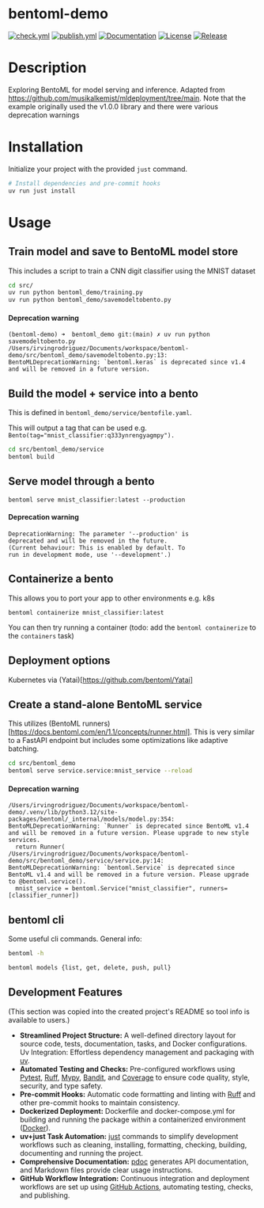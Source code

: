 # bentoml-demo

[![check.yml](https://github.com/irod973/bentoml-demo/actions/workflows/check.yml/badge.svg)](https://github.com/irod973/bentoml-demo/actions/workflows/check.yml)
[![publish.yml](https://github.com/irod973/bentoml-demo/actions/workflows/publish.yml/badge.svg)](https://github.com/irod973/bentoml-demo/actions/workflows/publish.yml)
[![Documentation](https://img.shields.io/badge/documentation-available-brightgreen.svg)](https://irod973.github.io/bentoml-demo/)
[![License](https://img.shields.io/github/license/irod973/bentoml-demo)](https://github.com/irod973/bentoml-demo/blob/main/LICENCE.txt)
[![Release](https://img.shields.io/github/v/release/irod973/bentoml-demo)](https://github.com/irod973/bentoml-demo/releases)

# Description	

Exploring BentoML for model serving and inference. Adapted from https://github.com/musikalkemist/mldeployment/tree/main. Note that the example originally used the v1.0.0 library and there were various deprecation warnings

# Installation

Initialize your project with the provided `just` command.
```bash	
# Install dependencies and pre-commit hooks	
uv run just install	
```
# Usage

## Train model and save to BentoML model store

This includes a script to train a CNN digit classifier using the MNIST dataset
```bash
cd src/
uv run python bentoml_demo/training.py 
uv run python bentoml_demo/savemodeltobento.py
```

#### Deprecation warning

```
(bentoml-demo) ➜  bentoml_demo git:(main) ✗ uv run python savemodeltobento.py
/Users/irvingrodriguez/Documents/workspace/bentoml-demo/src/bentoml_demo/savemodeltobento.py:13: BentoMLDeprecationWarning: `bentoml.keras` is deprecated since v1.4 and will be removed in a future version.
```

## Build the model + service into a bento

This is defined in `bentoml_demo/service/bentofile.yaml`.

This will output a tag that can be used  e.g. `Bento(tag="mnist_classifier:q333ynrengyagmpy").`
```bash
cd src/bentoml_demo/service
bentoml build
```

## Serve model through a bento

```
bentoml serve mnist_classifier:latest --production
```

#### Deprecation warning

```
DeprecationWarning: The parameter '--production' is 
deprecated and will be removed in the future. 
(Current behaviour: This is enabled by default. To 
run in development mode, use '--development'.)
```

## Containerize a bento

This allows you to port your app to other environments e.g. k8s
```
bentoml containerize mnist_classifier:latest
```

You can then try running a container (todo: add the `bentoml containerize` to the `containers` task)

## Deployment options

Kubernetes via (Yatai)[https://github.com/bentoml/Yatai]

## Create a stand-alone BentoML service

This utilizes (BentoML runners)[https://docs.bentoml.com/en/1.1/concepts/runner.html]. This is very similar to a FastAPI endpoint but includes some optimizations like adaptive batching.
```bash
cd src/bentoml_demo
bentoml serve service.service:mnist_service --reload
```

#### Deprecation warning

```
/Users/irvingrodriguez/Documents/workspace/bentoml-demo/.venv/lib/python3.12/site-packages/bentoml/_internal/models/model.py:354: BentoMLDeprecationWarning: `Runner` is deprecated since BentoML v1.4 and will be removed in a future version. Please upgrade to new style services.
  return Runner(
/Users/irvingrodriguez/Documents/workspace/bentoml-demo/src/bentoml_demo/service/service.py:14: BentoMLDeprecationWarning: `bentoml.Service` is deprecated since BentoML v1.4 and will be removed in a future version. Please upgrade to @bentoml.service().
  mnist_service = bentoml.Service("mnist_classifier", runners=[classifier_runner])
```

## bentoml cli

Some useful cli commands. General info:
```bash
bentoml -h
```

```bash
bentoml models {list, get, delete, push, pull}
```

## Development Features

(This section was copied into the created project's README so tool info is available to users.)

* **Streamlined Project Structure:** A well-defined directory layout for source code, tests, documentation, tasks, and Docker configurations.
Uv Integration: Effortless dependency management and packaging with [uv](https://docs.astral.sh/uv/).
* **Automated Testing and Checks:** Pre-configured workflows using [Pytest](https://docs.pytest.org/), [Ruff](https://docs.astral.sh/ruff/), [Mypy](https://mypy.readthedocs.io/), [Bandit](https://bandit.readthedocs.io/), and [Coverage](https://coverage.readthedocs.io/) to ensure code quality, style, security, and type safety.
* **Pre-commit Hooks:** Automatic code formatting and linting with [Ruff](https://docs.astral.sh/ruff/) and other pre-commit hooks to maintain consistency.
* **Dockerized Deployment:** Dockerfile and docker-compose.yml for building and running the package within a containerized environment ([Docker](https://www.docker.com/)).
* **uv+just Task Automation:** [just](https://github.com/casey/just) commands to simplify development workflows such as cleaning, installing, formatting, checking, building, documenting and running the project.
* **Comprehensive Documentation:** [pdoc](https://pdoc.dev/) generates API documentation, and Markdown files provide clear usage instructions.
* **GitHub Workflow Integration:** Continuous integration and deployment workflows are set up using [GitHub Actions](https://github.com/features/actions), automating testing, checks, and publishing.

